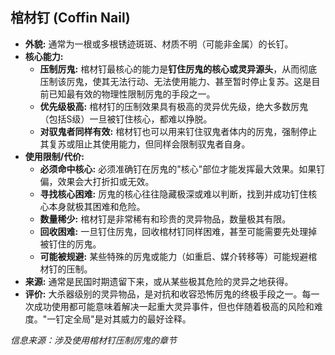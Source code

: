 ## 棺材钉 (Coffin Nail)

*   **外貌:** 通常为一根或多根锈迹斑斑、材质不明（可能非金属）的长钉。
*   **核心能力:**
    *   **压制厉鬼:** 棺材钉最核心的能力是**钉住厉鬼的核心或灵异源头**，从而彻底压制该厉鬼，使其无法行动、无法使用能力、甚至暂时停止复苏。这是目前已知最有效的物理性限制厉鬼的手段之一。
    *   **优先级极高:** 棺材钉的压制效果具有极高的灵异优先级，绝大多数厉鬼（包括S级）一旦被钉住核心，都难以挣脱。
    *   **对驭鬼者同样有效:** 棺材钉也可以用来钉住驭鬼者体内的厉鬼，强制停止其复苏或阻止其使用能力，但同样会限制驭鬼者自身。
*   **使用限制/代价:**
    *   **必须命中核心:** 必须准确钉在厉鬼的"核心"部位才能发挥最大效果。如果钉偏，效果会大打折扣或无效。
    *   **寻找核心困难:** 厉鬼的核心往往隐藏极深或难以判断，找到并成功钉住核心本身就极其困难和危险。
    *   **数量稀少:** 棺材钉是非常稀有和珍贵的灵异物品，数量极其有限。
    *   **回收困难:** 一旦钉住厉鬼，回收棺材钉同样困难，甚至可能需要先处理掉被钉住的厉鬼。
    *   **可能被规避:** 某些特殊的厉鬼或能力（如重启、媒介转移等）可能规避棺材钉的压制。
*   **来源:** 通常是民国时期遗留下来，或从某些极其危险的灵异之地获得。
*   **评价:** 大杀器级别的灵异物品，是对抗和收容恐怖厉鬼的终极手段之一。每一次成功使用都可能意味着解决一起重大灵异事件，但也伴随着极高的风险和难度。"一钉定全局"是对其威力的最好诠释。

*信息来源：涉及使用棺材钉压制厉鬼的章节* 
